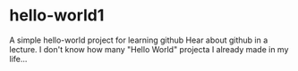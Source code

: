 # hello-world1
A simple hello-world project for learning github
Hear about github in a lecture. I don't know how many "Hello World" projecta I already made in my life...
